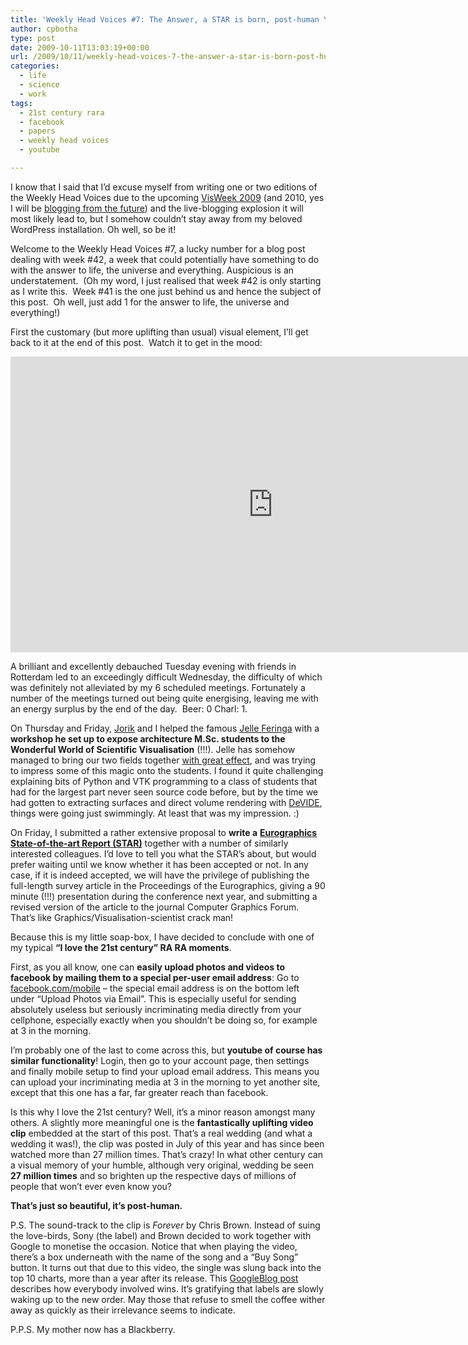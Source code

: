```yaml
---
title: 'Weekly Head Voices #7: The Answer, a STAR is born, post-human YouTube'
author: cpbotha
type: post
date: 2009-10-11T13:03:19+00:00
url: /2009/10/11/weekly-head-voices-7-the-answer-a-star-is-born-post-human-youtube/
categories:
  - life
  - science
  - work
tags:
  - 21st century rara
  - facebook
  - papers
  - weekly head voices
  - youtube

---
```

I know that I said that I&#8217;d excuse myself from writing one or two editions of the Weekly Head Voices due to the upcoming [VisWeek 2009][1] (and 2010, yes I will be [blogging from the future][2]) and the live-blogging explosion it will most likely lead to, but I somehow couldn&#8217;t stay away from my beloved WordPress installation. Oh well, so be it!

Welcome to the Weekly Head Voices #7, a lucky number for a blog post dealing with week #42, a week that could potentially have something to do with the answer to life, the universe and everything. Auspicious is an understatement.  (Oh my word, I just realised that week #42 is only starting as I write this.  Week #41 is the one just behind us and hence the subject of this post.  Oh well, just add 1 for the answer to life, the universe and everything!)

First the customary (but more uplifting than usual) visual element, I&#8217;ll get back to it at the end of this post.  Watch it to get in the mood:

<div class="jetpack-video-wrapper">
  <span class="embed-youtube" style="text-align:center; display: block;"><iframe class='youtube-player' type='text/html' width='840' height='473' src='https://www.youtube.com/embed/4-94JhLEiN0?version=3&#038;rel=1&#038;fs=1&#038;autohide=2&#038;showsearch=0&#038;showinfo=1&#038;iv_load_policy=1&#038;wmode=transparent' allowfullscreen='true' style='border:0;'></iframe></span>
</div>

A brilliant and excellently debauched Tuesday evening with friends in Rotterdam led to an exceedingly difficult Wednesday, the difficulty of which was definitely not alleviated by my 6 scheduled meetings. Fortunately a number of the meetings turned out being quite energising, leaving me with an energy surplus by the end of the day.  Beer: 0 Charl: 1.

On Thursday and Friday, [Jorik][3] and I helped the famous [Jelle Feringa][4] with a **workshop he set up to expose architecture M.Sc. students to the Wonderful World of Scientific Visualisation** (!!!). Jelle has somehow managed to bring our two fields together [with great effect][5], and was trying to impress some of this magic onto the students. I found it quite challenging explaining bits of Python and VTK programming to a class of students that had for the largest part never seen source code before, but by the time we had gotten to extracting surfaces and direct volume rendering with [DeVIDE][6], things were going just swimmingly. At least that was my impression. :)

On Friday, I submitted a rather extensive proposal to **write a** [**Eurographics State-of-the-art Report (STAR)**][7] together with a number of similarly interested colleagues. I&#8217;d love to tell you what the STAR&#8217;s about, but would prefer waiting until we know whether it has been accepted or not. In any case, if it is indeed accepted, we will have the privilege of publishing the full-length survey article in the Proceedings of the Eurographics, giving a 90 minute (!!!) presentation during the conference next year, and submitting a revised version of the article to the journal Computer Graphics Forum. That&#8217;s like Graphics/Visualisation-scientist crack man!

Because this is my little soap-box, I have decided to conclude with one of my typical **&#8220;I love the 21st century&#8221; RA RA moments**.

First, as you all know, one can **easily upload photos and videos to facebook by mailing them to a special per-user email address**: Go to [facebook.com/mobile][8] &#8211; the special email address is on the bottom left under &#8220;Upload Photos via Email&#8221;. This is especially useful for sending absolutely useless but seriously incriminating media directly from your cellphone, especially exactly when you shouldn&#8217;t be doing so, for example at 3 in the morning.

I&#8217;m probably one of the last to come across this, but **youtube of course has similar functionality**! Login, then go to your account page, then settings and finally mobile setup to find your upload email address. This means you can upload your incriminating media at 3 in the morning to yet another site, except that this one has a far, far greater reach than facebook.

Is this why I love the 21st century? Well, it&#8217;s a minor reason amongst many others. A slightly more meaningful one is the **fantastically uplifting video clip** embedded at the start of this post. That&#8217;s a real wedding (and what a wedding it was!), the clip was posted in July of this year and has since been watched more than 27 million times. That&#8217;s crazy! In what other century can a visual memory of your humble, although very original, wedding be seen **27 million times** and so brighten up the respective days of millions of people that won&#8217;t ever even know you?

**That&#8217;s just so beautiful, it&#8217;s post-human.**

P.S. The sound-track to the clip is _Forever_ by Chris Brown. Instead of suing the love-birds, Sony (the label) and Brown decided to work together with Google to monetise the occasion. Notice that when playing the video, there&#8217;s a box underneath with the name of the song and a &#8220;Buy Song&#8221; button. It turns out that due to this video, the single was slung back into the top 10 charts, more than a year after its release. This [GoogleBlog post][9] describes how everybody involved wins. It&#8217;s gratifying that labels are slowly waking up to the new order. May those that refuse to smell the coffee wither away as quickly as their irrelevance seems to indicate.

P.P.S. My mother now has a Blackberry.

 [1]: http://vis.computer.org/VisWeek2009/ "VisWeek 2009 website"
 [2]: http://cpbotha.net/2009/10/05/weekly-head-voices-6-heroic-wave-brainy-mice-dont-shoot-the-messenger/#comment-1326 "Robert Kosara notices that I'm a blogger from the future"
 [3]: http://graphics.tudelft.nl/~jorik/ "Jorik's website"
 [4]: http://scriptedbypurpose.wordpress.com/participants/ezct/ "Link with more info about Jelle and his work."
 [5]: http://www.trouw.nl/krantenarchief/2007/07/18/2305745/Tussen_droom_en_ratio.html "Dutch article in Trouw about some of Jelle's work"
 [6]: http://visualization.tudelft.nl/Projects/DeVIDE "DeVIDE website"
 [7]: http://www.eurographics2010.se/calls/stars/ "EG 2010 STAR page"
 [8]: http://www.facebook.com/mobile/ "facebook mobile page"
 [9]: http://googleblog.blogspot.com/2009/07/i-now-pronounce-you-monetized-youtube.html "GoogleBlog post on monetisation of jkwedding"
